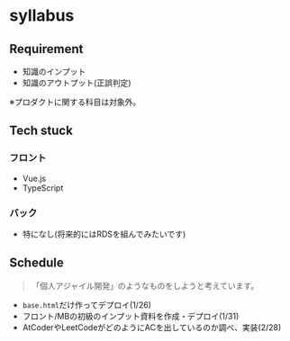 # syllabus

## Requirement
- 知識のインプット
- 知識のアウトプット(正誤判定)

※プロダクトに関する科目は対象外。

## Tech stuck
### フロント
- Vue.js
- TypeScript 

### バック
- 特になし(将来的にはRDSを組んでみたいです)

## Schedule 
> 「個人アジャイル開発」のようなものをしようと考えています。

- `base.html`だけ作ってデプロイ(1/26)
- フロント/MBの初級のインプット資料を作成・デプロイ(1/31)
- AtCoderやLeetCodeがどのようにACを出しているのか調べ、実装(2/28)
